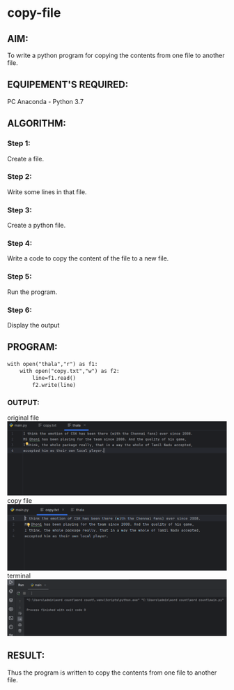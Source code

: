 # copy-file
## AIM:
To write a python program for copying the contents from one file to another file.
## EQUIPEMENT'S REQUIRED: 
PC
Anaconda - Python 3.7
## ALGORITHM: 
### Step 1:
Create a file.

### Step 2: 
Write some lines in that file.
 
### Step 3: 
Create a python file.

### Step 4: 
Write a code to copy the content of the file to a new file. 

### Step 5: 
Run the program.

### Step 6: 
Display the output

## PROGRAM:
```
with open("thala","r") as f1:
    with open("copy.txt","w") as f2:
        line=f1.read()
        f2.write(line)
```

### OUTPUT:
original file
![Alt text](image-1.png)
copy file
![Alt text](image-2.png)
terminal
![Alt text](image-3.png)




## RESULT:
Thus the program is written to copy the contents from one file to another file.